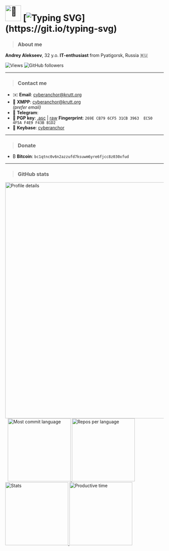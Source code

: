 <div align="left">

# <img src="https://media.giphy.com/media/hvRJCLFzcasrR4ia7z/giphy.gif" width="50" alt="👋"> [![Typing SVG](https://readme-typing-svg.herokuapp.com?font=Cascadia+Code+&weight=400&size=35&pause=500&color=2928FF&width=435&lines=Welcome+to+my+GitHub!)](https://git.io/typing-svg)

> ### About me

**Andrey Alekseev**, 32 y.o. **IT-enthusiast** from Pyatigorsk, Russia 🇷🇺

![Views](https://komarev.com/ghpvc/?username=cyberanchor&color=brightgreen)
![GitHub followers](https://img.shields.io/github/followers/cyberanchor?style=plastic&color=brightgreen)

---

> ### Contact me

- ✉️ **Email**: [cyberanchor@krutt.org](mailto:cyberanchor@krutt.org)
- 💬 **XMPP**: [cyberanchor@krutt.org](xmpp:cyberanchor@krutt.org)  
  *(prefer email)*
- 📲 **Telegram**: []()
- 🔑 **PGP key**: [.asc](https://github.com/cyberanchor/cyberanchor/blob/main/public-key.asc) | [raw](https://raw.githubusercontent.com/cyberanchor/cyberanchor/refs/heads/main/public-key.asc) **Fingerprint**: `269E CB79 6CF5 31CB 3963  EC50 4F5A F4E9 F43B B1D2`
- 🔑 **Keybase**: [cyberanchor](https://keybase.io/cyberanchor)

---

> ### Donate

- ₿ **Bitcoin**: `bc1qtnc0v6n2azzufd7ksuwm6yre6fjcc8z030xfud`

---

> ### GitHub stats

<tr>
  <td style="text-align: center;width: 50%">
    <a href="https://github.com/cyberanchor">
      <img src="https://github-profile-summary-cards.vercel.app/api/cards/profile-details?username=cyberanchor&theme=solarized_dark" alt="Profile details" width="750px">
    </a>
  </td> &nbsp;


  <td style="text-align: center;width: 50%">
    <a href="https://github.com/cyberanchor">
      <img src="https://github-profile-summary-cards.vercel.app/api/cards/most-commit-language?username=cyberanchor&theme=solarized_dark" alt="Most commit language" height="200px">
    </a>
  </td>
</tr>

  <td style="text-align: center;width: 50%">
    <a href="https://github.com/cyberanchor">
      <img src="https://github-profile-summary-cards.vercel.app/api/cards/repos-per-language?username=cyberanchor&theme=solarized_dark" alt="Repos per language" height="200px">
    </a>
  </td>
</tr>


  <td style="text-align: center;width: 50%">
    <a href="https://github.com/cyberanchor">
      <img src="https://github-profile-summary-cards.vercel.app/api/cards/stats?username=cyberanchor&theme=solarized_dark" alt="Stats" height="200px">
    </a>
  </td>
</tr>

  <td style="text-align: center;width: 50%">
    <a href="https://github.com/cyberanchor">
      <img src="https://github-profile-summary-cards.vercel.app/api/cards/productive-time?username=cyberanchor&theme=solarized_dark" alt="Productive time" height="200px">
    </a>
  </td>
</tr>


</div>
